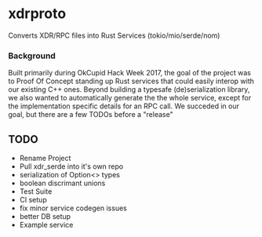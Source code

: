 # xdrproto
Converts XDR/RPC files into Rust Services (tokio/mio/serde/nom)

### Background
Built primarily during OkCupid Hack Week 2017, the goal of the project was to Proof Of Concept standing up Rust services
that could easily interop with our existing C++ ones. Beyond building a typesafe (de)serialization library, we also
wanted to automatically generate the the whole service, except for the implementation specific details for an RPC call. We succeded in our goal, but there are a few TODOs before a "release"

## TODO
* Rename Project
* Pull xdr_serde into it's own repo
* serialization of Option<> types
* boolean discrimant unions
* Test Suite
* CI setup
* fix minor service codegen issues
* better DB setup
* Example service
